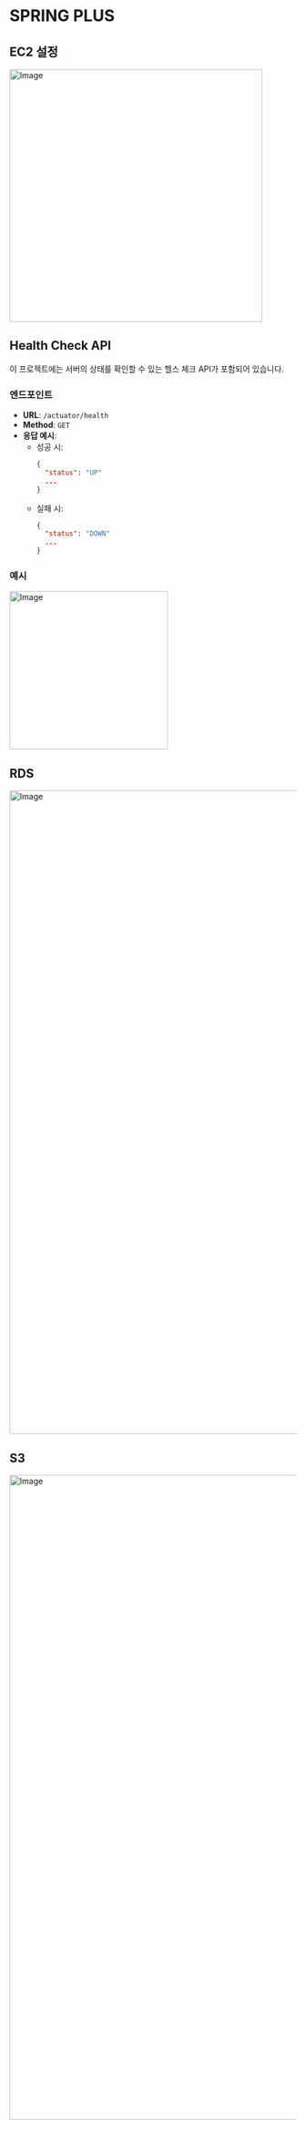 # SPRING PLUS

## EC2 설정
<img width="444" alt="Image" src="https://github.com/user-attachments/assets/060ef240-3fb6-4e31-8727-87efe6bace95" />

## Health Check API

이 프로젝트에는 서버의 상태를 확인할 수 있는 헬스 체크 API가 포함되어 있습니다.

### 엔드포인트

- **URL**: `/actuator/health`
- **Method**: `GET`
- **응답 예시**:
    - 성공 시:
      ```json
      {
        "status": "UP"
        ...
      }
      ```
    - 실패 시:
      ```json
      {
        "status": "DOWN"
        ...
      }
      ```
      
### 예시
<img width="278" alt="Image" src="https://github.com/user-attachments/assets/4cbb3d2e-bece-4456-859a-fbed7f891da3" />

## RDS
<img width="1131" alt="Image" src="https://github.com/user-attachments/assets/f0eabc99-10fd-4b9c-a5a2-bfaa21419f9e" />

## S3
<img width="1133" alt="Image" src="https://github.com/user-attachments/assets/8f2aef72-873c-40a3-ae12-2003aafc5ceb" />